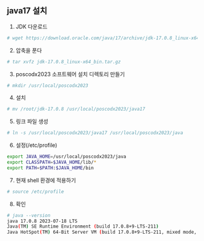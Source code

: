 ## java17 설치

1. JDK 다운로드
```sh
# wget https://download.oracle.com/java/17/archive/jdk-17.0.8_linux-x64_bin.tar.gz
```  

2. 압축을 푼다
```sh
# tar xvfz jdk-17.0.8_linux-x64_bin.tar.gz 
```

3. poscodx2023 소프트웨어 설치 디렉토리 만들기
```sh
# mkdir /usr/local/poscodx2023
```

4. 설치
```sh
# mv /root/jdk-17.0.8 /usr/local/poscodx2023/java17
```

5. 링크 파일 생성
```sh
# ln -s /usr/local/poscodx2023/java17 /usr/local/poscodx2023/java
```

6. 설정(/etc/profile)
```sh
export JAVA_HOME=/usr/local/poscodx2023/java
export CLASSPATH=$JAVA_HOME/lib/*
export PATH=$PATH:$JAVA_HOME/bin
```

7. 현재 shell 환경에 적용하기
```sh
# source /etc/profile
```

8. 확인
```sh
# java --version
java 17.0.8 2023-07-18 LTS
Java(TM) SE Runtime Environment (build 17.0.8+9-LTS-211)
Java HotSpot(TM) 64-Bit Server VM (build 17.0.8+9-LTS-211, mixed mode, sharing)
```
